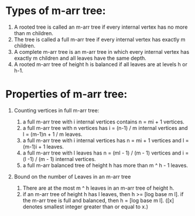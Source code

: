 # Types of m-arr tree:
1. A rooted tree is called an m-arr tree if every internal
vertex has no more than m children.
2. The tree is called a full m-arr tree if every internal
vertex has exactly m children.
3. A complete m-arr tree is an m-arr tree in which every
internal vertex has exactly m children and all leaves have 
the same depth.
4. A rooted m-arr tree of height h is balanced if all leaves
are at levels h or h-1.

# Properties of m-arr tree:
1. Counting vertices in full m-arr tree: 
   1. a full m-arr tree with i internal vertices contains
   n = mi + 1 vertices.
   2. a full m-arr tree with n vertices has i = (n-1) / m 
   internal vertices and l = (m-1)n + 1 / m leaves.
   3. a full m-arr tree with i internal vertices has n = mi + 1
   vertices and l = (m-1)i + 1 leaves.
   4. a full m-arr tree with l leaves has n = (ml - 1) / (m - 1) vertices
   and i = (l -1) / (m - 1) internal vertices.
   5. a full m-arr balanced tree of height h has more than m ^ h - 1 leaves.

2. Bound on the number of Leaves in an m-arr tree
   1. There are at the most m ^ h leaves in an m-arr tree of height h.
   2. if an m-arr tree of height h has l leaves, then h >= [log base m l].
   if the m-arr tree is full and balanced, then h = [log base m l].
   ([x] denotes smallest integer greater than or equal to x.)